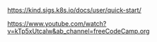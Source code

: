 
https://kind.sigs.k8s.io/docs/user/quick-start/

https://www.youtube.com/watch?v=kTp5xUtcalw&ab_channel=freeCodeCamp.org
